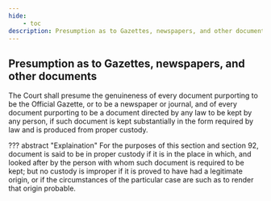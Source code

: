 ```yaml
---
hide:
    - toc
description: Presumption as to Gazettes, newspapers, and other documents
---
```


## Presumption as to Gazettes, newspapers, and other documents

The Court shall presume the genuineness of every document purporting to be the Official Gazette, or to be a newspaper or journal, and of every document purporting to be a document directed by any law to be kept by any person, if such document is kept substantially in the form required by law and is produced from proper custody.

??? abstract "Explaination"
    For the purposes of this section and section 92, document is said to be in proper custody if it is in the place in which, and looked after by the person with whom such document is required to be kept; but no custody is improper if it is proved to have had a legitimate origin, or if the circumstances of the particular case are such as to render that origin probable.

